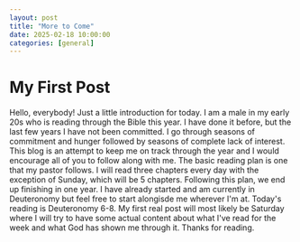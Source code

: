 ```yaml
---
layout: post
title: "More to Come"
date: 2025-02-18 10:00:00
categories: [general]
---
```

# My First Post
Hello, everybody! Just a little introduction for today. I am a male in my early 20s who is reading through the Bible this year. I have done it before, but the last few years I have not been committed. I go through seasons of commitment and hunger followed by seasons of complete lack of interest. This blog is an attempt to keep me on track through the year and I would encourage all of you to follow along with me. The basic reading plan is one that my pastor follows. I will read three chapters every day with the exception of Sunday, which will be 5 chapters. Following this plan, we end up finishing in one year. I have already started and am currently in Deuteronomy but feel free to start alongisde me wherever I'm at. Today's reading is Deuteronomy 6-8. My first real post will most likely be Saturday where I will try to have some actual content about what I've read for the week and what God has shown me through it. Thanks for reading.
